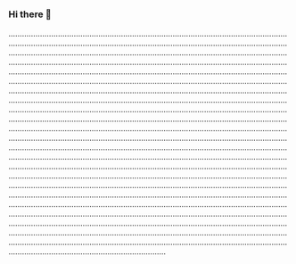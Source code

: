 ### Hi there 👋

..........................................................................................................................................................................................................................................................................................................................................................................................................................................................................................................................................................................................................................................................................................................................................................................................................................................................................................................................................................................................................................................................................................................................................................................................................................................................................................................................................................................................................................................................................................................................................................................................................................................................................................................................................................................................................................................................................................................................................................................................................................................................................................................................................................................................................................................................................................................................................................................................................................................................................................................................................................................................................................................................................................................................................................................................................................................................................................................................................................................................................................................